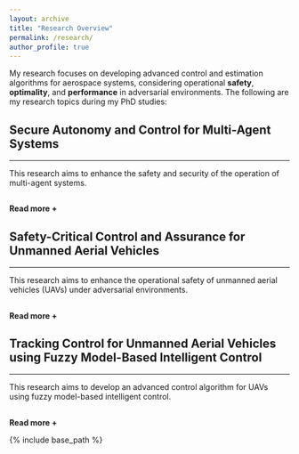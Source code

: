 ```yaml
---
layout: archive
title: "Research Overview"
permalink: /research/
author_profile: true
---
```


My research focuses on developing advanced control and estimation algorithms for aerospace systems, considering operational <strong>safety</strong>, <strong>optimality</strong>, and <strong>performance</strong> in adversarial environments. The following are my research topics during my PhD studies:

<!-- 
Section 1
-->

<h2> Secure Autonomy and Control for Multi-Agent Systems </h2>
<hr>  
<div id="dots" style="display:inline"> This research aims to enhance the safety and security of the operation of multi-agent systems. </div>
<div id="more" style="display:none"> <strong> Research Motivation: </strong> <br> 
Multi-agent systems (MASs) have recently gained significant attention for their ability to solve complex engineering problems. The main goal in operating MASs is to achieve <strong> consensus </strong> among agents (e.g., UAVs, robots, autonomous vehicles) to satisfy their collaborative objectives. For instance, the vehicle dynamics for urban air mobility (UAM) operation can be represented through MAS, where UAM aerial vehicles (AVs) can achieve their UAM missions (e.g., formation control and velocity-matching consensus) by exchanging their information (position and velocity) with neighbors. Therefore, the communication between agents plays a significant role in the operation of MASs. However, this communication-based structure results in MASs being <strong> vulnerable </strong> to various malicious entities, such as cyberattacks, disturbances, and system faults. Therefore, it is important to develop advanced control algorithms to enhance the safety and security of MASs despite those threats.

<hr>  
<div style="text-align:center;">
  <img src="/images/MAS.png" alt="MAS" style="width:60%">
  <figcaption> Figure: A system vulnerability (i.e., sensor disruptions and attack propagation via a network) of MASs under cyberattacks. </figcaption>
</div>
<hr>  

The following is the summary of our ongoing research:

<h2> Reactive Multi-Agent System Defense Strategy </h2>

<p> <strong> Objective: </strong> <br>
In this research topic, we aim to design <strong> resilient control </strong> and <strong> estimation </strong> algorithms that can directly <strong> mitigate </strong> the impact of adversities. To this end, we developed resilient sensor fusion and estimation algorithms that can filter out the malicious data/information embedded in measurement output. The following videos show the realistic UAM operation in Greater Atlanta with four AVs conducting reference tracking control with formation flight. The left video shows the off-nominal UAM operation with a high risk of collisions. However, the right video shows the resilient UAM operation using our proposed method with high-assured safety. 
</p>

<div align="center">
  <figure style="display:inline-block; text-align:center; margin:10px;">
    <video width="450" height="340" autoplay loop muted>
      <source src="/images/FDI_Off_Nominal.mp4" type="video/mp4">
    </video>
    <figcaption style="font-family:'Times New Roman'; font-size:14px;">
      (a) Off-Nominal Flight Scenario
    </figcaption>
  </figure>

  <figure style="display:inline-block; text-align:center; margin:10px;">
    <video width="450" height="340" autoplay loop muted>
      <source src="/images/FDI_Resilient.mp4" type="video/mp4">
    </video>
    <figcaption style="font-family:'Times New Roman'; font-size:14px;">
      (b) Resilient Control under Sensor Fault
    </figcaption>
  </figure>
</div>
<br>

<strong>Publication:</strong>
<br>
<small> <span style="text-decoration: underline;"><strong>Sounghwan Hwang</strong></span>, Minhyun Cho, and Inseok Hwang, "An Observer-Based Resilient Control Strategy for Leader-Follower Multi-Agent Systems Under False-Data-Injection Attacks", <i>2024 Midwest Workshop in Control and Game Theory</i>, April 27-28, 2024, Northwestern University, Illinois, USA. </small>
<br>
<small> <span style="text-decoration: underline;"><strong>Sounghwan Hwang</strong></span>, Minhyun Cho, Guanlin Wu, and Inseok Hwang, "Resilient Tracking Control For Leader-Follower Multi-Agent Systems Against Sinusoidal Sensor Attacks: An LMI-Based Framework", <i>IEEE Control Systems Letters</i>, June. 2025. </small>
<hr>  


<h2> Proactive Multi-Agent System Defense Strategy </h2>

<p> <strong> Objective: </strong> <br>
In this research topic, we focus on developing <strong> security metrics </strong> for multi-AVs that can measure the potential risk (e.g., collisions) by stealthy attacks. We specifically utilize an over-approximated ellipsoidal reachable set through the Lyapunov stability criterion. This reachable set (red-shaded ellipsoids) indicates the level of performance degradation (e.g., trajectory deviation) posed by attacks at certain future time steps. If there are overlaps between reachable sets, we can identify that associated AVs may have <strong> potential risks </strong> in terms of collisions during operation.</p>

<div align="center">
  <video width="470" height="360" autoplay loop muted>
  <source src ="/images/Risk_Assessment1.mp4" type="video/mp4">
  </video>
  <video width="470" height="360" autoplay loop muted>
  <source src ="/images/Risk_Assessment2.mp4" type="video/mp4">
  </video>
</div>
<br>

<strong>Publication:</strong>
<br>
<small> <span style="text-decoration: underline;"><strong>Sounghwan Hwang</strong></span>, Minhyun Cho, Sungsoo Kim, and Inseok Hwang, "An LMI-Based Risk Assessment of Leader-Follower Multi-Agent System Under Stealthy Cyberattacks." <i>IEEE Control Systems Letters</i>, vol. 7, pp. 419-2424, 2023 (also presented at the 62nd IEEE Conference on Decision and Control). </small>
<br>
<small> Minhyun Cho, <span style="text-decoration: underline;"><strong>Sounghwan Hwang</strong></span>, and Inseok Hwang, "Risk Assessment of Multi-Agent System Under Denial-of-Service Cyberattacks Using Reachable Set Synthesis." <i>2024 American Control Conference (ACC)</i>, pp. 1293-1298. IEEE, Toronto, Canada, July. 2024.</small>
<br>
<small> <span style="text-decoration: underline;"><strong>Sounghwan Hwang</strong></span>, Minhyun Cho, and Inseok Hwang, "Proactive Risk Assessment of Multi-Agent Transportation
Systems via Reachability Analysis against Stealthy Attacks." Submitted to the book chapter for <i>Advances in Transportation Cybersecurity and Resilience</i> in World Scientific Publishing.</small>
<hr>  

</div>

<hr style="height:1pt; visibility:hidden;" />
<btn onclick="myFunction1()" id="myBtn"><strong>Read more +</strong></btn> 

<!-- 
Section 2
-->
 
<h2> Safety-Critical Control and Assurance for Unmanned Aerial Vehicles </h2>
<hr>  
<div id="dot2" style="display:inline"> This research aims to enhance the operational safety of unmanned aerial vehicles (UAVs) under adversarial environments. </div>
<div id="mor2" style="display:none"> <strong> Research Motivation: </strong> <br>
One of the key aspects of researching Unmanned Aerial Vehicles (UAVs) is <strong> how to enhance or fully guarantee their operational safety? </strong> UAVs are particularly vulnerable to various malicious threats, such as disturbances, wind gusts, and cyberattacks. For example, in terms of cybersecurity, GPS sensors on UAVs can be easily compromised by cyberattacks, leading to significant degradation in operational performance, such as tracking a destination. To address this challenge, we aim to develop safety-critical control and assurance algorithms to enhance the operational safety of UAVs.

<hr>  
<div style="text-align:center;">
  <img src="/images/UAV_Controller.png" alt="MAS" style="width:75%">
  <figcaption> Figure: A control architecture of UAV and potential system vulnerability under cyberattacks. </figcaption>
</div>
<hr>

The following is the summary of our ongoing research:

<h2> Risk Assessment for UAVs under GPS Spoofing Attacks </h2>

<p> <strong> Objective: </strong> <br>
In this research, we develop a <strong> model-based risk assessment </strong> methodology for quadrotor UAVs under GPS spoofing attacks. These attacks represent particularly severe cyber threats due to their covert nature, allowing them to significantly degrade system performance without triggering alarms. To address this challenge, we propose a reachability-based security metric to quantify the extent of performance degradation caused by potential stealthy attacks. This methodology can be applicable to UAV tracking control operations in urban-like environments, where GPS sensors are highly susceptible to compromise by attackers. 
</p>

<hr>  
<div style="text-align:center;">
  <img src="/images/Risk1.png" alt="MAS" style="width:40%">
  <img src="/images/Risk2.png" alt="MAS" style="width:40%">
</div>
<br>

<strong>Publication:</strong> To be appear
<br>
<hr>  

<h2> UAV Safety-Filter Design through Control Barrier Function </h2>

<p> <strong> Objective: </strong> <br>
This research propose a safety-critical controller for nonlinear affine systems under actuator cyberattacks and model uncertainties. The approach combines a robust sliding mode-based control barrier function (SM-CBF) to address model uncertainties and an LSTM-based attack detector to identify compromised actuator channels. Conventional CBF controllers are sensitive to model dynamics, leading to safety violations under uncertainties and attacks. The proposed SM-CBF ensures safety despite these challenges, while the LSTM-based detector swiftly identifies compromised inputs. The methodology's effectiveness is demonstrated through quadrotor UAV stabilization in a high-fidelity simulator with Gazebo and PX4-ROS2.
</p>

<hr>  
<div style="text-align:center;">
  <img src="/images/PX4.png" alt="MAS" style="width:55%">
  <figcaption> Figure: A control architecture for quadrotor UAV using reconfigurable SM-CBF safety filter and LSTM-based attack detector. </figcaption>
</div>

<div align="center">
  <video width="600" height="400" autoplay loop muted>
  <source src ="/images/PX4.mp4" type="video/mp4">
  </video>
</div>
<br>

<strong>Publication:</strong>
<br>
<small> Sungsoo Kim, Minhyun Cho, <span style="text-decoration: underline;"><strong>Sounghwan Hwang</strong></span>, and Inseok Hwang, "Safety-Critical Control for Nonlinear Affine System With Robustness and Attack Recovery." <i>AIAA SciTech 2025 Forum</i>, Orlando, Florida, Jan 2025. </small>
<hr>  

</div>

<hr style="height:1pt; visibility:hidden;" />
<btn onclick="myFunction2()" id="myBt2"><strong>Read more +</strong></btn> 

<!-- 
Section 3
-->

<h2> Tracking Control for Unmanned Aerial Vehicles using Fuzzy Model-Based Intelligent Control </h2>
<hr>  
<div id="dot3" style="display:inline"> This research aims to develop an advanced control algorithm for UAVs using fuzzy model-based intelligent control. </div>
<div id="mor3" style="display:none"> <strong> Research Motivation: </strong> <br> 
Unmanned Aerial Vehicles (UAVs) exhibit <strong> highly nonlinear </strong> and <strong>strongly coupled dynamics</strong> among attitude, altitude, and position states, making precise control inherently challenging. Conventional controllers (e.g., PID controllers) often fail to handle such nonlinearities and time-varying flight conditions effectively. To address these challenges, a fuzzy model-based intelligent control framework offers an efficient solution by approximating complex dynamics with a set of local linear models and adaptively blending them through fuzzy inference. This approach enhances robustness and adaptability across various flight modes. The effectiveness of this <strong>human inference-inspired control strategy</strong> is demonstrated through tracking control of a quadrotor UAV.
<br>

<div align="center">
  <!-- 왼쪽 비디오 -->
  <figure style="display:inline-block; text-align:center; margin:10px;">
    <video width="470" height="360" autoplay loop muted>
      <source src="/images/drone_sim.mp4" type="video/mp4">
    </video>
    <figcaption style="font-family:'Times New Roman'; font-size:14px; margin-top:6px;">
      (a) Quadrotor UAV tracking control in 3D representation
    </figcaption>
  </figure>

  <!-- 오른쪽 비디오 -->
  <figure style="display:inline-block; text-align:center; margin:10px;">
    <video width="470" height="360" autoplay loop muted>
      <source src="/images/drone_sim2.mp4" type="video/mp4">
    </video>
    <figcaption style="font-family:'Times New Roman'; font-size:14px; margin-top:6px;">
      (b) 2D representation
    </figcaption>
  </figure>
</div>

<div style="text-align:center;">
  <img src="/images/ts_fuzzy.png" alt="MAS" style="width:85%">
  <figcaption> Figure: Control system architecture of a fuzzy model-based approach. </figcaption>
</div>
<hr>  
<br>

<strong>Publication:</strong>
<br>
<small> <span style="text-decoration: underline;"><strong>Sounghwan Hwang</strong></span>, Minhyun Cho, and Inseok Hwang, "Tracking Control of Fuzzy Nonlinear Cyber-Physical Systems via
LMI Techniques: A Quadrotor UAV Case Study." Accepted in <i>AIAA SciTech 2026 Forum</i>, Orlando, Florida. </small>
<hr>

</div>

<hr style="height:1pt; visibility:hidden;" />
<btn onclick="myFunction3()" id="myBt3"><strong>Read more +</strong></btn> 


<!-- 
Script...
-->

<script>
  
function myFunction1() {
  var dots = document.getElementById("dots");
  var moreText = document.getElementById("more");
  var btnText = document.getElementById("myBtn");

  if (dots.style.display === "none") {
    dots.style.display = "inline";
    btnText.innerHTML = "<strong>Read more +</strong>"; 
    moreText.style.display = "none";
  } else {
    dots.style.display = "none";
    btnText.innerHTML = "<strong>Read less -</strong>"; 
    moreText.style.display = "inline";
  }
}

function myFunction2() {
  var dots2 = document.getElementById("dot2");
  var moreText2 = document.getElementById("mor2");
  var btnText2 = document.getElementById("myBt2");

  if (dots2.style.display === "none") {
    dots2.style.display = "inline";
    btnText2.innerHTML = "<strong>Read more +</strong>"; 
    moreText2.style.display = "none";
  } else {
    dots2.style.display = "none";
    btnText2.innerHTML = "<strong>Read less -</strong>"; 
    moreText2.style.display = "inline";
  }
}

function myFunction3() {
  var dots3 = document.getElementById("dot3");
  var moreText3 = document.getElementById("mor3");
  var btnText3 = document.getElementById("myBt3");

  if (dots3.style.display === "none") {
    dots3.style.display = "inline";
    btnText3.innerHTML = "<strong>Read more +</strong>"; 
    moreText3.style.display = "none";
  } else {
    dots3.style.display = "none";
    btnText3.innerHTML = "<strong>Read less -</strong>"; 
    moreText3.style.display = "inline";
  }
}
  
</script>

{% include base_path %}



